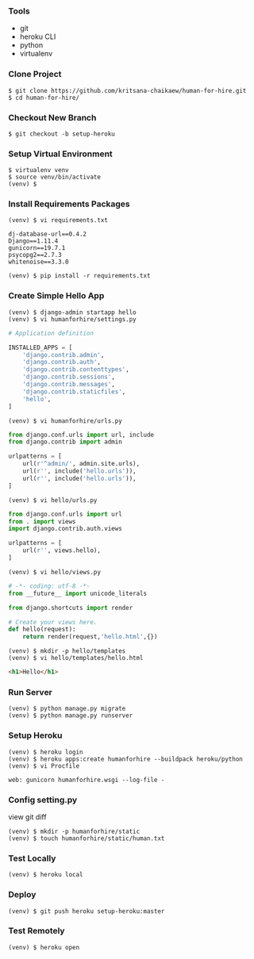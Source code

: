 ### Tools
* git
* heroku CLI
* python
* virtualenv

### Clone Project
```shell
$ git clone https://github.com/kritsana-chaikaew/human-for-hire.git
$ cd human-for-hire/
```

### Checkout New Branch
```shell
$ git checkout -b setup-heroku
```

### Setup Virtual Environment
```shell
$ virtualenv venv
$ source venv/bin/activate
(venv) $
```

### Install Requirements Packages
```shell
(venv) $ vi requirements.txt
```
```text
dj-database-url==0.4.2
Django==1.11.4
gunicorn==19.7.1
psycopg2==2.7.3
whitenoise==3.3.0
```
```shell
(venv) $ pip install -r requirements.txt
```

### Create Simple Hello App
```shell
(venv) $ django-admin startapp hello
(venv) $ vi humanforhire/settings.py
```
```python
# Application definition

INSTALLED_APPS = [
    'django.contrib.admin',
    'django.contrib.auth',
    'django.contrib.contenttypes',
    'django.contrib.sessions',
    'django.contrib.messages',
    'django.contrib.staticfiles',
    'hello',
]
```
```shell
(venv) $ vi humanforhire/urls.py
```
```python
from django.conf.urls import url, include
from django.contrib import admin

urlpatterns = [
    url(r'^admin/', admin.site.urls),
    url(r'', include('hello.urls')),
    url(r'', include('hello.urls')),
]
```
```shell
(venv) $ vi hello/urls.py
```
```python
from django.conf.urls import url
from . import views
import django.contrib.auth.views

urlpatterns = [
    url(r'', views.hello),
]
```
```shell
(venv) $ vi hello/views.py
```
```python
# -*- coding: utf-8 -*-
from __future__ import unicode_literals

from django.shortcuts import render

# Create your views here.
def hello(request):
    return render(request,'hello.html',{})
```
```shell
(venv) $ mkdir -p hello/templates
(venv) $ vi hello/templates/hello.html
```
```html
<h1>Hello</h1>
```

### Run Server
```shell
(venv) $ python manage.py migrate
(venv) $ python manage.py runserver
```

### Setup Heroku
```shell
(venv) $ heroku login
(venv) $ heroku apps:create humanforhire --buildpack heroku/python
(venv) $ vi Procfile
```
```text
web: gunicorn humanforhire.wsgi --log-file -
```

### Config setting.py
view git diff

```shell
(venv) $ mkdir -p humanforhire/static
(venv) $ touch humanforhire/static/human.txt
```

### Test Locally
```shell
(venv) $ heroku local
```

### Deploy
```shell
(venv) $ git push heroku setup-heroku:master
```

### Test Remotely 
```shell
(venv) $ heroku open
```
